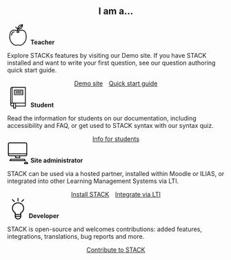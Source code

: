 <center><b><h2>I am a...</h2></b></center>

<div class="container">
	<div class="row">
	<div class="col-lg-6">
		<div class="row mt-3">
			<img src="../img/apple.svg" alt="" height="50" width="50" style="vertical-align: text-bottom;"/>&nbsp;<h4 style="display:inline;">Teacher</h4>
			<p>Explore STACKs features by visiting our Demo site. If you have STACK installed and want to write your first question, see our question authoring quick start guide.</p>
		</div>
		<div>
			<center><a class="btn btn-primary btn-lg" href="https://stack-demo.maths.ed.ac.uk/demo/?redirect=0" role="button">Demo site</a>&emsp;<a class="btn btn-primary btn-lg" href="https://docs.stack-assessment.org/en/AbInitio/Authoring_quick_start_1/" role="button">Quick start guide</a></center>
		</div>
	</div>
	<div class="col-lg-6">
		<div class="row mt-3">
			<img src="../img/student_book.svg" alt="" height="50" width="50" style="vertical-align: text-bottom;"/>&nbsp;<h4 style="display:inline;">Student</h4>
			<p>
			Read the information for students on our documentation, including accessibility and FAQ, or get used to STACK syntax with our syntax quiz.</p>
		</div>
		<div>
			<center><a class="btn btn-primary btn-lg" href="https://docs.stack-assessment.org/en/Students/" role="button">Info for students</a></center>
		</div>
	</div>
	</div>
	<div class="row mt-4">
	<div class="col-lg-6">
		<div class="row mt-3">
			<img src="../img/site_admin.svg" alt="" height="50" width="50" style="vertical-align: text-bottom;"/>&nbsp;<h4 style="display:inline;">Site administrator</h4>
			<p>STACK can be used via a hosted partner, installed within Moodle or ILIAS, or integrated into other Learning Management Systems via LTI.</p>
		</div>
		<div>
			<center><a class="btn btn-primary btn-lg" href="https://docs.stack-assessment.org/en/Installation/" role="button">Install STACK</a>&emsp;<a class="btn btn-primary btn-lg" href="https://docs.stack-assessment.org/en/Installation/LTI/" role="button">Integrate via LTI</a>
		</div>
	</div>
	<div class="col-lg-6">
		<div class="row mt-3">
			<img src="../img/developer.svg" alt="" height="50" width="50" style="vertical-align: text-bottom;"/><h4 style="display:inline;">Developer</h4>
			<p>STACK is open-source and welcomes contributions: added features, integrations, translations, bug reports and more.</p>
		</div>
		<div>
			<center><a class="btn btn-primary btn-lg" href="https://docs.stack-assessment.org/en/Developer/" role="button">Contribute to STACK</a></center>
		</div>
	</div>
	</div>
</div> 

